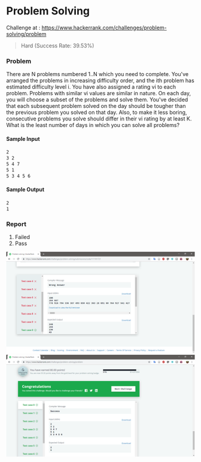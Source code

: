 # Problem Solving

Challenge at : https://www.hackerrank.com/challenges/problem-solving/problem
>Hard (Success Rate: 39.53%)

### Problem
<p>There are N problems numbered 1..N which you need to complete. You've arranged the problems in increasing difficulty order, and the ith problem has estimated difficulty level i. You have also assigned a rating vi to each problem. Problems with similar vi values are similar in nature. On each day, you will choose a subset of the problems and solve them. You've decided that each subsequent problem solved on the day should be tougher than the previous problem you solved on that day. Also, to make it less boring, consecutive problems you solve should differ in their vi rating by at least K. What is the least number of days in which you can solve all problems?</p>

#### Sample Input
```
2
3 2
5 4 7
5 1
5 3 4 5 6
```

#### Sample Output
```
2
1
```

### Report
1. Failed
2. Pass

![Submit 1](img/submit_1.png)
![Submit 2](img/submit_2.png)
